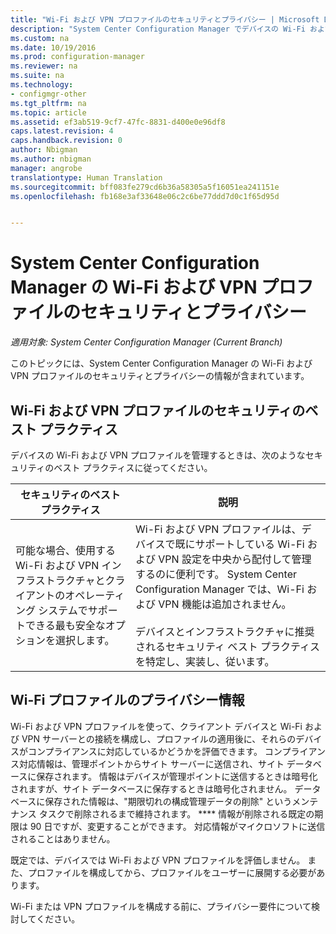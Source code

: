 ```yaml
---
title: "Wi-Fi および VPN プロファイルのセキュリティとプライバシー | Microsoft Docs"
description: "System Center Configuration Manager でデバイスの Wi-Fi および VPN プロファイルを管理する場合のセキュリティのベスト プラクティスについて説明します。"
ms.custom: na
ms.date: 10/19/2016
ms.prod: configuration-manager
ms.reviewer: na
ms.suite: na
ms.technology:
- configmgr-other
ms.tgt_pltfrm: na
ms.topic: article
ms.assetid: ef3ab519-9cf7-47fc-8831-d400e0e96df8
caps.latest.revision: 4
caps.handback.revision: 0
author: Nbigman
ms.author: nbigman
manager: angrobe
translationtype: Human Translation
ms.sourcegitcommit: bff083fe279cd6b36a58305a5f16051ea241151e
ms.openlocfilehash: fb168e3af33648e06c2c6be77ddd7d0c1f65d95d


---
```

# <a name="security-and-privacy-for-wi-fi-and-vpn-profiles-in-system-center-configuration-manager"></a>System Center Configuration Manager の Wi-Fi および VPN プロファイルのセキュリティとプライバシー

*適用対象: System Center Configuration Manager (Current Branch)*


このトピックには、System Center Configuration Manager の Wi-Fi および VPN プロファイルのセキュリティとプライバシーの情報が含まれています。  

##  <a name="a-namebkmksecurityremoteconnectionsa-security-best-practices-for-wi-fi--and-vpn-profiles"></a><a name="BKMK_Security_RemoteConnections"></a> Wi-Fi および VPN プロファイルのセキュリティのベスト プラクティス  
 デバイスの Wi-Fi および VPN プロファイルを管理するときは、次のようなセキュリティのベスト プラクティスに従ってください。  

|セキュリティのベスト プラクティス|説明|  
|----------------------------|----------------------|  
|可能な場合、使用する Wi-Fi および VPN インフラストラクチャとクライアントのオペレーティング システムでサポートできる最も安全なオプションを選択します。|Wi-Fi および VPN プロファイルは、デバイスで既にサポートしている Wi-Fi および VPN 設定を中央から配付して管理するのに便利です。 System Center Configuration Manager では、Wi-Fi および VPN 機能は追加されません。<br /><br /> デバイスとインフラストラクチャに推奨されるセキュリティ ベスト プラクティスを特定し、実装し、従います。|  

## <a name="privacy-information-for-wi-fi-profiles"></a>Wi-Fi プロファイルのプライバシー情報  
 Wi-Fi および VPN プロファイルを使って、クライアント デバイスと Wi-Fi および VPN サーバーとの接続を構成し、プロファイルの適用後に、それらのデバイスがコンプライアンスに対応しているかどうかを評価できます。 コンプライアンス対応情報は、管理ポイントからサイト サーバーに送信され、サイト データベースに保存されます。 情報はデバイスが管理ポイントに送信するときは暗号化されますが、サイト データベースに保存するときは暗号化されません。 データベースに保存された情報は、"期限切れの構成管理データの削除" というメンテナンス タスクで削除されるまで維持されます。 **** 情報が削除される既定の期限は 90 日ですが、変更することができます。 対応情報がマイクロソフトに送信されることはありません。  

 既定では、デバイスでは Wi-Fi および VPN プロファイルを評価しません。 また、プロファイルを構成してから、プロファイルをユーザーに展開する必要があります。  

 Wi-Fi または VPN プロファイルを構成する前に、プライバシー要件について検討してください。  



<!--HONumber=Dec16_HO3-->


